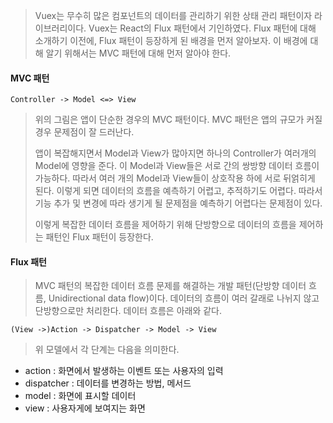 > Vuex는 무수히 많은 컴포넌트의 데이터를 관리하기 위한 상태 관리 패턴이자 라이브러리이다. Vuex는 React의 Flux 패턴에서 기인하였다. Flux 패턴에 대해 소개하기 이전에, Flux 패턴이 등장하게 된 배경을 먼저 알아보자. 이 배경에 대해 알기 위해서는 MVC 패턴에 대해 먼저 알아야 한다.



#### MVC 패턴

```
Controller -> Model <=> View
```

> 위의 그림은 앱이 단순한 경우의 MVC 패턴이다. MVC 패턴은 앱의 규모가 커질 경우 문제점이 잘 드러난다.
>
> 앱이 복잡해지면서 Model과 View가 많아지면 하나의 Controller가 여러개의 Model에 영향을 준다. 이 Model과 View들은 서로 간의 쌍방향 데이터 흐름이 가능하다. 따라서 여러 개의 Model과 View들이 상호작용 하에 서로 뒤얽히게 된다. 이렇게 되면 데이터의 흐름을 예측하기 어렵고, 추적하기도 어렵다. 따라서 기능 추가 및 변경에 따라 생기게 될 문제점을 예측하기 어렵다는 문제점이 있다.
>
> 이렇게 복잡한 데이터 흐름을 제어하기 위해 단방향으로 데이터의 흐름을 제어하는 패턴인 Flux 패턴이 등장한다.



#### Flux 패턴

> MVC 패턴의 복잡한 데이터 흐름 문제를 해결하는 개발 패턴(단방향 데이터 흐름, Unidirectional data flow)이다. 데이터의 흐름이 여러 갈래로 나뉘지 않고 단방향으로만 처리한다. 데이터 흐름은 아래와 같다.

```
(View ->)Action -> Dispatcher -> Model -> View
```

> 위 모델에서 각 단계는 다음을 의미한다.

- action : 화면에서 발생하는 이벤트 또는 사용자의 입력
- dispatcher : 데이터를 변경하는 방법, 메서드
- model : 화면에 표시할 데이터
- view : 사용자게에 보여지는 화면